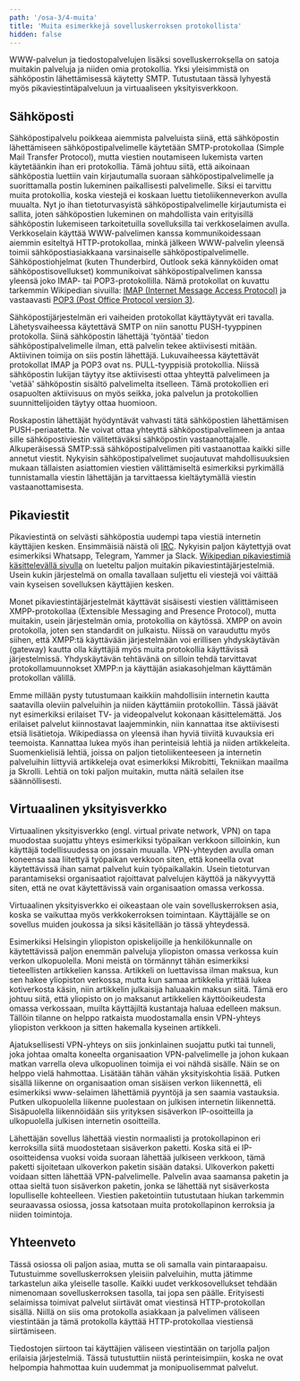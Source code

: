 ```yaml
---
path: '/osa-3/4-muita'
title: 'Muita esimerkkejä sovelluskerroksen protokollista'
hidden: false
---
```



WWW-palvelun ja tiedostopalvelujen lisäksi sovelluskerroksella on satoja muitakin palveluja ja niiden omia protokollia.  Yksi yleisimmistä on sähköpostin lähettämisessä käytetty SMTP. Tutustutaan tässä lyhyestä myös pikaviestintäpalveluun ja virtuaaliseen yksityisverkkoon.

## Sähköposti

Sähköpostipalvelu poikkeaa aiemmista palveluista siinä, että sähköpostin lähettämiseen sähköpostipalvelimelle käytetään SMTP-protokollaa (Simple Mail Transfer Protocol), mutta viestien noutamiseen lukemista varten käytetäänkin ihan eri protokollia. Tämä johtuu siitä, että aikoinaan sähköpostia luettiin vain kirjautumalla suoraan sähköpostipalvelimelle ja suorittamalla postin lukeminen paikallisesti palvelimelle. Siksi ei tarvittu muita protokollia, koska viestejä ei koskaan luettu tietoliikenneverkon avulla muualta. Nyt jo ihan tietoturvasyistä sähköpostipalvelimelle kirjautumista ei sallita, joten sähköpostien lukeminen on mahdollista vain erityisillä sähköpostin lukemiseen tarkoitetuilla sovelluksilla tai verkkoselaimen avulla. Verkkoselain käyttää WWW-palvelimen kanssa kommunikoidessaan aiemmin esiteltyä HTTP-protokollaa, minkä jälkeen WWW-palvelin yleensä toimii sähköpostiasiakkaana varsinaiselle sähköpostipalvelimelle. Sähköpostiohjelmat (kuten Thunderbird, Outlook sekä kännyköiden omat sähköpostisovellukset) kommunikoivat sähköpostipalvelimen kanssa yleensä joko IMAP- tai POP3-protokollilla. Nämä protokollat on kuvattu tarkemmin Wikipedian sivuilla: [IMAP (Internet Message Access Protocol)](https://fi.wikipedia.org/wiki/IMAP) ja vastaavasti [POP3 (Post Office Protocol version 3)](https://fi.wikipedia.org/wiki/POP3).

Sähköpostijärjestelmän eri vaiheiden protokollat käyttäytyvät eri tavalla. Lähetysvaiheessa käytettävä SMTP on niin sanottu PUSH-tyyppinen protokolla. Siinä sähköpostin lähettäjä 'työntää' tiedon sähköpostipalvelimelle ilman, että palvelin tekee aktiivisesti mitään. Aktiivinen toimija on siis postin lähettäjä. Lukuvaiheessa käytettävät protokollat IMAP ja POP3 ovat ns. PULL-tyyppisiä protokollia. Niissä  sähköpostin lukijan täytyy itse aktiivisesti ottaa yhteyttä palvelimeen ja 'vetää' sähköpostin sisältö palvelimelta itselleen. Tämä protokollien eri osapuolten aktiivisuus on myös seikka, joka palvelun ja protokollien suunnittelijoiden täytyy ottaa huomioon.

Roskapostin lähettäjät hyödyntävät vahvasti tätä sähköpostien lähettämisen PUSH-periaatetta. Ne voivat ottaa yhteyttä sähköpostipalvelimeen ja antaa sille sähköpostiviestin välitettäväksi sähköpostin vastaanottajalle. Alkuperäisessä SMTP:ssä sähköpostipalvelimen piti vastaanottaa kaikki sille annetut viestit. Nykyisin sähköpostipalvelimet suojautuvat mahdollisuuksien mukaan tällaisten asiattomien viestien välittämiseltä esimerkiksi pyrkimällä tunnistamalla viestin lähettäjän ja tarvittaessa kieltäytymällä viestin vastaanottamisesta.

## Pikaviestit

Pikaviestintä on selvästi sähköpostia uudempi tapa viestiä internetin käyttäjien kesken. Ensimmäisiä näistä oli [IRC](https://fi.wikipedia.org/wiki/IRC). Nykyisin paljon käytettyjä ovat esimerkiksi Whatsapp, Telegram, Yammer ja Slack. [Wikipedian pikaviestimiä käsittelevällä sivulla](https://fi.wikipedia.org/wiki/Pikaviestint%C3%A4) on lueteltu paljon muitakin pikaviestintäjärjestelmiä. Usein kukin järjestelmä on omalla tavallaan suljettu eli viestejä voi väittää vain kyseisen sovelluksen käyttäjien kesken.

Monet pikaviestintäjärjestelmät käyttävät sisäisesti viestien välittämiseen XMPP-protokollaa (Extensible Messaging and Presence Protocol), mutta muitakin, usein järjestelmän omia, protokollia on käytössä. XMPP on avoin protokolla, joten sen standardit on julkaistu. Niissä on varauduttu myös siihen, että XMPP:tä käyttävään järjestelmään voi erillisen yhdyskäytävän (gateway) kautta olla käyttäjiä myös muita protokollia käyttävissä järjestelmissä. Yhdyskäytävän tehtävänä on silloin tehdä tarvittavat protokollamuunnokset XMPP:n ja käyttäjän asiakasohjelman käyttämän protokollan välillä.


Emme millään pysty tutustumaan kaikkiin mahdollisiin internetin kautta saatavilla oleviin palveluihin ja niiden käyttämiin protokolliin. Tässä jäävät nyt esimerkiksi erilaiset TV- ja videopalvelut kokonaan käsittelemättä. Jos erilaiset palvelut kiinnostavat laajemminkin, niin kannattaa itse aktiivisesti etsiä lisätietoja. Wikipediassa on yleensä ihan hyviä tiiviitä kuvauksia eri teemoista. Kannattaa lukea myös ihan perinteisiä lehtiä ja niiden artikkeleita. Suomenkielisiä lehtiä, joissa on paljon tietoliikenteeseen ja internetin palveluihin liittyviä artikkeleja ovat esimerkiksi Mikrobitti, Tekniikan maailma ja Skrolli. Lehtiä on toki paljon muitakin, mutta näitä selailen itse säännöllisesti.


## Virtuaalinen yksityisverkko


Virtuaalinen yksityisverkko (engl. virtual private network, VPN) on tapa muodostaa suojattu yhteys esimerkiksi työpaikan verkkoon silloinkin, kun käyttäjä todellisuudessa on jossain muualla. VPN-yhteyden avulla oman koneensa saa liitettyä työpaikan verkkoon siten, että koneella ovat käytettävissä ihan samat palvelut kuin työpaikallakin. Usein tietoturvan parantamiseksi organisaatiot rajoittavat palvelujen käyttöä ja näkyvyyttä siten, että ne ovat käytettävissä vain organisaation omassa verkossa.

Virtuaalinen yksityisverkko ei oikeastaan ole vain sovelluskerroksen asia, koska se vaikuttaa myös verkkokerroksen toimintaan. Käyttäjälle se on sovellus muiden joukossa ja siksi käsitellään jo tässä yhteydessä.

Esimerkiksi Helsingin yliopiston opiskelijoille ja henkilökunnalle on käytettävissä paljon enemmän palveluja yliopiston omassa verkossa kuin verkon ulkopuolella. Moni meistä on törmännyt tähän esimerkiksi tieteellisten artikkelien kanssa. Artikkeli on luettavissa ilman maksua, kun sen hakee yliopiston verkossa, mutta kun samaa artikkelia yrittää lukea kotiverkosta käsin, niin artikkelin julkaisija haluaakin maksun siitä. Tämä ero johtuu siitä, että yliopisto on jo maksanut artikkelien käyttöoikeudesta omassa verkossaan, muilta käyttäjiltä kustantaja haluaa edelleen maksun. Tällöin tilanne on helppo ratkaista muodostamalla ensin VPN-yhteys yliopiston verkkoon ja sitten hakemalla kyseinen artikkeli.

Ajatuksellisesti VPN-yhteys on siis jonkinlainen suojattu putki tai tunneli, joka johtaa omalta koneelta organisaation VPN-palvelimelle ja johon kukaan matkan varrella oleva ulkopuolinen toimija ei voi nähdä sisälle. Näin se on helppo vielä hahmottaa. Lisätään tähän vähän yksityiskohtia lisää. Putken sisällä liikenne on organisaation oman sisäisen verkon liikennettä, eli esimerkiksi www-selaimen lähettämiä pyyntöjä ja sen saamia vastauksia. Putken ulkopuolella liikenne puolestaan on julkisen internetin liikennettä. Sisäpuolella liikennöidään siis yrityksen sisäverkon IP-osoitteilla ja ulkopuolella julkisen internetin osoitteilla.

Lähettäjän sovellus lähettää viestin normaalisti ja protokollapinon eri kerroksilla siitä muodostetaan sisäverkon paketti. Koska sitä ei IP-osoitteidensa vuoksi voida suoraan lähettää julkiseen verkkoon, tämä paketti sijoitetaan ulkoverkon paketin sisään dataksi. Ulkoverkon paketti voidaan sitten lähettää VPN-palvelimelle. Palvelin avaa saamansa paketin ja ottaa sieltä tuon sisäverkon paketin, jonka se lähettää nyt sisäverkosta lopulliselle kohteelleen. Viestien paketointiin tutustutaan hiukan tarkemmin seuraavassa osiossa, jossa katsotaan muita protokollapinon kerroksia ja niiden toimintoja.

<quiz id="5c822c68244fe21455cbd3d8"></quiz>


## Yhteenveto

Tässä osiossa oli paljon asiaa, mutta se oli samalla vain pintaraapaisu.  Tutustuimme sovelluskerroksen yleisiin palveluihin, mutta jätimme tarkastelun aika yleiselle tasolle. Kaikki uudet verkkosovellukset tehdään nimenomaan sovelluskerroksen tasolla, tai jopa sen päälle. Erityisesti selaimissa toimivat palvelut siirtävät omat viestinsä HTTP-protokollan sisällä. Niillä on siis oma protokolla asiakkaan ja palvelimen väliseen viestintään ja tämä protokolla käyttää HTTP-protokollaa viestiensä siirtämiseen.

Tiedostojen siirtoon tai käyttäjien väliseen viestintään on tarjolla paljon erilaisia järjestelmiä. Tässä tutustuttiin niistä perinteisimpiin, koska ne ovat helpompia hahmottaa kuin uudemmat ja monipuolisemmat palvelut.

<quiz id="5c82321efd9fd71425c68e68"></quiz>
